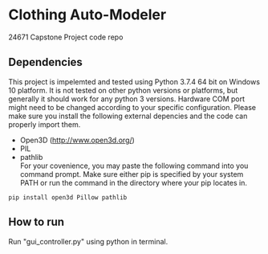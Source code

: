 # Clothing Auto-Modeler
24671 Capstone Project code repo

## Dependencies
This project is impelemted and tested using Python 3.7.4 64 bit on Windows 10 platform. It is not tested on other python versions or platforms, but generally it should work for any python 3 versions. Hardware COM port might need to be changed according to your specific configuration. Please make sure you install the following external depencies and the code can properly import them.  
- Open3D (http://www.open3d.org/)
- PIL
- pathlib  
For your covenience, you may paste the following command into you command prompt. Make sure either pip is specified by your system PATH or run the command in the directory where your pip locates in.
```
pip install open3d Pillow pathlib
```


## How to run  
Run "gui_controller.py" using python in terminal.
